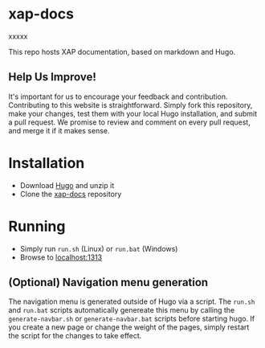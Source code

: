 # xap-docs
xxxxx

This repo hosts XAP documentation, based on markdown and Hugo.

## Help Us Improve!

It's important for us to encourage your feedback and contribution. Contributing to this website is straightforward. Simply fork this repository, make your changes, test them with your local Hugo installation, and submit a pull request. We promise to review and comment on every pull request, and merge it if it makes sense.


# Installation

- Download [Hugo](https://github.com/spf13/hugo/releases) and unzip it
- Clone the [xap-docs](https://github.com/Gigaspaces/xap-docs) repository 

# Running

- Simply run `run.sh` (Linux) or `run.bat` (Windows)
- Browse to [localhost:1313](http://localhost:1313)

## (Optional) Navigation menu generation

The navigation menu is generated outside of Hugo via a script. The `run.sh` and `run.bat` scripts automatically genereate this menu by calling the `generate-navbar.sh` or `generate-navbar.bat` scripts before starting hugo. If you create a new page or change the weight of the pages, simply restart the script for the changes to take effect.

